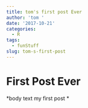 ```yaml
---
title: tom's first post Ever
author: 'tom '
date: '2017-10-21'
categories:
  - R
tags:
  - funStuff
slug: tom-s-first-post
---
```


# First Post Ever

*body text my first post *



